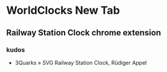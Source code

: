 # WorldClocks New Tab
## Railway Station Clock chrome extension

### kudos
- 3Quarks » SVG Railway Station Clock, Rüdiger Appel
